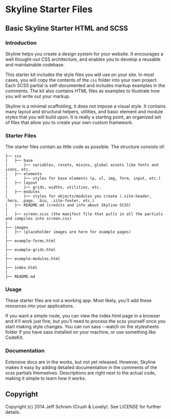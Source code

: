 # Skyline Starter Files
## Basic Skyline Starter HTML and SCSS


### Introduction

Skyline helps you create a design system for your website.  It encourages a well thought-out CSS architecture, and enables you to develop a reusable and maintainable codebase.

This starter kit includes the style files you will use on your site. In most cases, you will copy the contents of the `css` folder into your own project. Each SCSS partial is self-documented and includes markup examples in the comments. The kit also contains HTML files as examples to illustrate how you will write out your markup.

Skyline is a minimal scaffolding, it does not impose a visual style.  It contains many layout and structural helpers, utilities, and basic element and module styles that you will build upon. It is really a starting point, an organized set of files that allow you to create your own custom framework.

### Starter Files
The starter files contain as little code as possible.  The structure consists of:

```
├── css
|   ├── base
|       ├── variables, resets, mixins, global assets like fonts and icons, etc.
|   ├── elements
|       ├── styles for base elements (p, ul, img, form, input, etc.)
|   ├── layout
|       ├── grids, widths, utilities, etc.
|   ├── modules
|       ├── styles for objects/modules you create (.site-header, .hero, .page, .bio, .site-footer, etc.)
|   ├── README.md (credits and info about Skyline SCSS)
|
|   ├── screen.scss (the manifest file that pulls in all the partials and compiles into screen.css)
|
├── images
|   ├── (placeholder images are here for example pages)
|
├── example-forms.html
|
├── example-grids.html
|
├── example-modules.html
|
├── index.html
|
├── README.md

```

### Usage
These starter files are not a working app. Most likely, you'll add these resources into your applications.

If you want a simple route, you can view the index.html page in a browser and it'll work just fine, but you'll need to process the scss yourself once you start making style changes. You can run sass --watch on the stylesheets folder if you have sass installed on your machine, or use something like CodeKit.


### Documentation
Extensive docs are in the works, but not yet released. However, Skyline makes it easy by adding detailed documentation in the comments of the scss partials themselves. Descriptions are right next to the actual code, making it simple to learn how it works.

## Copyright

Copyright (c) 2014 Jeff Schram (Crush & Lovely). See LICENSE for further details.
